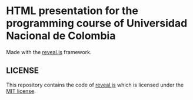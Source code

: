 # HTML presentation for the programming course of Universidad Nacional de Colombia

Made with the [reveal.js](https://github.com/hakimel/reveal.js) framework.

## LICENSE

This repository contains the code of [reveal.js](https://github.com/hakimel/reveal.js) which is licensed under the [MIT license](https://github.com/hakimel/reveal.js/blob/master/LICENSE).